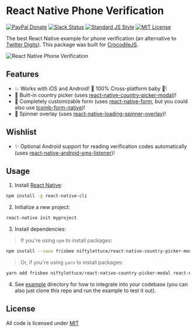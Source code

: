 
# React Native Phone Verification

[![PayPal Donate][paypal-donate-image]][paypal-donate-url]
[![Slack Status][slack-image]][slack-url]
[![Standard JS Style][standard-image]][standard-url]
[![MIT License][license-image]][license-url]

The best React Native example for phone verification (an alternative to [Twitter Digits][twitter-digits]). This package was built for [CrocodileJS][crocodile-url].

![React Native Phone Verification][demo]

## Features

* :boom: Works with iOS and Android! :100: 100% Cross-platform baby :baby:!
* :flags: Built-in country picker (uses [react-native-country-picker-modal][react-native-country-picker-modal])!
* :wrench: Completely customizable form (uses [react-native-form][react-native-form], but you could also use [tcomb-form-native][tcomb-form-native])!
* :crystal_ball: Spinner overlay (uses [react-native-loading-spinner-overlay][react-native-loading-spinner-overlay])!

## Wishlist

* :sparkles: Optional Android support for reading verification codes automatically (uses [react-native-android-sms-listener][react-native-android-sms-listener])!

## Usage

1. Install [React Native][react-native]:

  ```bash
  npm install -g react-native-cli
  ```

2. Initialize a new project:

  ```bash
  react-native init myproject
  ```

3. Install dependencies:

  > If you're using `npm` to install packages:

  ```bash
  npm install --save frisbee niftylettuce/react-native-country-picker-modal react-native-form react-native-loading-spinner-overlay
  ```

  > Or, if you're using `yarn` to install packages:

  ```bash
  yarn add frisbee niftylettuce/react-native-country-picker-modal react-native-form react-native-loading-spinner-overlay
  ```

4. See [example][example] directory for how to integrate into your codebase (you can also just clone this repo and run the example to test it out).


## License

All code is licensed under [MIT][license-url]


[paypal-donate-image]: https://img.shields.io/badge/paypal-donate-orange.svg
[paypal-donate-url]: https://www.paypal.com/cgi-bin/webscr?cmd=_s-xclick&hosted_button_id=FE3EFQ5X9RHT6
[license-image]: http://img.shields.io/badge/license-MIT-blue.svg
[license-url]: LICENSE
[crocodile-url]: https://crocodilejs.com
[slack-image]: http://slack.crocodilejs.com/badge.svg
[slack-url]: http://slack.crocodilejs.com
[standard-image]: https://img.shields.io/badge/code%20style-standard%2Bes7-brightgreen.svg
[standard-url]: https://github.com/crocodilejs/eslint-config-crocodile
[react-native-country-picker-modal]: https://github.com/xcarpentier/react-native-country-picker-modal
[react-native]: https://facebook.github.io/react-native/
[react-native-android-sms-listener]: https://github.com/CentaurWarchief/react-native-android-sms-listener
[tcomb-form-native]: https://github.com/gcanti/tcomb-form-native
[react-native-form]: https://github.com/julianocomg/react-native-form
[react-native-loading-spinner-overlay]: https://github.com/niftylettuce/react-native-loading-spinner-overlay
[demo]: https://cdn.rawgit.com/niftylettuce/react-native-phone-verification/master/media/example.png
[example]: example/index.ios.js
[twitter-digits]: https://get.digits.com/
